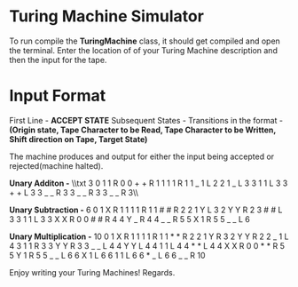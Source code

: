 # Turing Machine Simulator
To run compile the **TuringMachine** class, it should get compiled and open the terminal.
Enter the location of of your Turing Machine description and then the input for the tape.

# Input Format
First Line - **ACCEPT STATE**
Subsequent States - Transitions in the format - **(Origin state, Tape Character to be Read, Tape Character to be Written, Shift direction on Tape, Target State)**

The machine produces and output for either the input being accepted or rejected(machine halted).

**Unary Additon -**
\\\txt 3
0 1 1 R 0
0 + + R 1
1 1 1 R 1
1 _ 1 L 2
2 1 _ L 3
3 1 1 L 3
3 + + L 3
3 _ _ R 3
3 _ _ R 3
3 _ _ R 3\\\

**Unary Subtraction -**
6
0 1 X R 1
1 1 1 R 1
1 # # R 2
2 1 Y L 3
2 Y Y R 2
3 # # L 3
3 1 1 L 3
3 X X R 0
0 # # R 4
4 Y _ R 4
4 _ _ R 5
5 X 1 R 5
5 _ _ L 6

**Unary Multiplication -**
10
0 1 X R 1
1 1 1 R 1
1 * * R 2
2 1 Y R 3
2 Y Y R 2
2 _ 1 L 4
3 1 1 R 3
3 Y Y R 3
3 _ _ L 4
4 Y Y L 4
4 1 1 L 4
4 * * L 4
4 X X R 0
0 * * R 5
5 Y 1 R 5
5 _ _ L 6
6 X 1 L 6
6 1 1 L 6
6 * _ L 6
6 _ _ R 10

Enjoy writing your Turing Machines! Regards.

